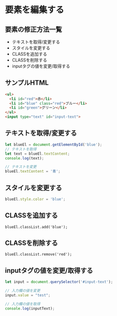 # 要素を編集する

## 要素の修正方法一覧
- テキストを取得/変更する
- スタイルを変更する
- CLASSを追加する
- CLASSを削除する
- inputタグの値を変更/取得する

## サンプルHTML
```HTML
<ul>
  <li id="red">赤</li>
  <li id="blue" class="red">ブルー</li>
  <li id="green">グリーン</li>
</ul>
<input type="text" id="input-text">
```

## テキストを取得/変更する
```JavaScript
let blueEl = document.getElementById('blue');
// テキストを取得
let text = blueEl.textContent;
console.log(text);

// テキストを変更
blueEl.textContent = '青';
```

## スタイルを変更する
```JavaScript
blueEl.style.color = 'blue';
```

## CLASSを追加する
```
blueEl.classList.add('blue');
```

## CLASSを削除する
```
blueEl.classList.remove('red');
```

## inputタグの値を変更/取得する
```JavaScript
let input = document.querySelector('#input-text');

// 入力欄の値を変更
input.value = "test";

// 入力欄の値を取得
console.log(inputText);
```